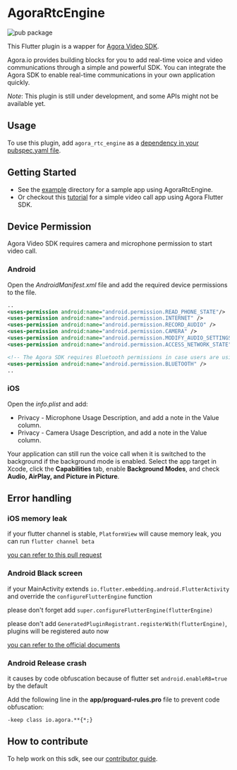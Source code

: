 # AgoraRtcEngine

![pub package](https://img.shields.io/pub/v/agora_rtc_engine.svg)

This Flutter plugin is a wapper for [Agora Video SDK](https://docs.agora.io/en).

Agora.io provides building blocks for you to add real-time voice and video communications through a simple and powerful SDK. You can integrate the Agora SDK to enable real-time communications in your own application quickly.

*Note*: This plugin is still under development, and some APIs might not be available yet.

## Usage

To use this plugin, add `agora_rtc_engine` as a [dependency in your pubspec.yaml file](https://flutter.io/platform-plugins/).

## Getting Started

* See the [example](example) directory for a sample app using AgoraRtcEngine.
* Or checkout this [tutorial](https://github.com/AgoraIO-Community/Agora-Flutter-Quickstart) for a simple video call app using Agora Flutter SDK.

## Device Permission

Agora Video SDK requires camera and microphone permission to start video call.

### Android

Open the *AndroidManifest.xml* file and add the required device permissions to the file.

```xml
..
<uses-permission android:name="android.permission.READ_PHONE_STATE"/>
<uses-permission android:name="android.permission.INTERNET" />
<uses-permission android:name="android.permission.RECORD_AUDIO" />
<uses-permission android:name="android.permission.CAMERA" />
<uses-permission android:name="android.permission.MODIFY_AUDIO_SETTINGS" />
<uses-permission android:name="android.permission.ACCESS_NETWORK_STATE" />

<!-- The Agora SDK requires Bluetooth permissions in case users are using Bluetooth devices.-->
<uses-permission android:name="android.permission.BLUETOOTH" />
..
```

### iOS

Open the *info.plist* and add:

- Privacy - Microphone Usage Description, and add a note in the Value column.
- Privacy - Camera Usage Description, and add a note in the Value column.

Your application can still run the voice call when it is switched to the background if the background mode is enabled. Select the app target in Xcode, click the **Capabilities** tab, enable **Background Modes**, and check **Audio, AirPlay, and Picture in Picture**.

## Error handling

### iOS memory leak

if your flutter channel is stable, `PlatformView` will cause memory leak, you can run `flutter channel beta`

[you can refer to this pull request](https://github.com/flutter/engine/pull/14326)

### Android Black screen

if your MainActivity extends `io.flutter.embedding.android.FlutterActivity` and override the `configureFlutterEngine` function

please don't forget add `super.configureFlutterEngine(flutterEngine)`

please don't add `GeneratedPluginRegistrant.registerWith(flutterEngine)`, plugins will be registered auto now

[you can refer to the official documents](https://flutter.dev/docs/development/packages-and-plugins/plugin-api-migration)

### Android Release crash

it causes by code obfuscation because of flutter set `android.enableR8=true` by the default

Add the following line in the **app/proguard-rules.pro** file to prevent code obfuscation:
```
-keep class io.agora.**{*;}
```

## How to contribute

To help work on this sdk, see our [contributor guide](CONTRIBUTING.md).
